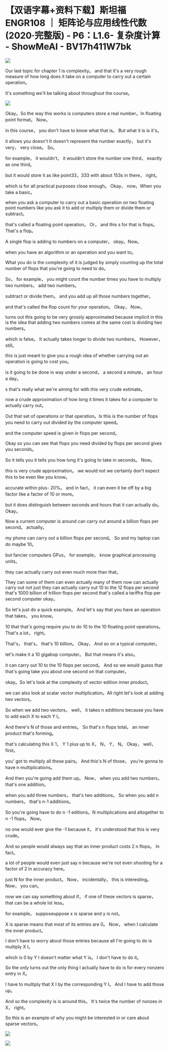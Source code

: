 # 【双语字幕+资料下载】斯坦福ENGR108 ｜ 矩阵论与应用线性代数(2020·完整版) - P6：L1.6- 复杂度计算 - ShowMeAI - BV17h411W7bk

![](img/c4738ebf9b4d92b36d4e9774a25637ce_0.png)

Our last topic for chapter 1 is complexity。 and that it's a very rough measure of how long does it take on a computer to carry out a certain operation。

 It's something we'll be talking about throughout the course。



![](img/c4738ebf9b4d92b36d4e9774a25637ce_2.png)

Okay。So the way this works is computers store a real number。In floating point format。 Now。

 in this course， you don't have to know what that is。 But what it is is it's。

 it allows you doesn't It doesn't represent the number exactly， but it's very， very close。 So。

 for example， it wouldn't， it wouldn't store the number one third， exactly as one third。

 but it would store it as like  point33，333 with about 153s in there， right。

 which is for all practical purposes close enough。 Okay， now。When you take a basic。

 when you ask a computer to carry out a basic operation on two floating point numbers like you ask it to add or multiply them or divide them or subtract。

 that's called a floating point operation。 Or， and this s for that is flops。 That's a flop。

 A single flop is adding to numbers on a computer， okay。Now。

 when you have an algorithm or an operation and you want to。

What you do is the complexity of it is judged by simply counting up the total number of flops that you're going to need to do。

 So， for example， you might count the number times you have to multiply two numbers， add two numbers。

 subtract or divide them。 and you add up all those numbers together。

 and that's called the flop count for your operation。 Okay， Now。

 turns out this going to be very grossly approximated because implicit in this is the idea that adding two numbers comes at the same cost is dividing two numbers。

 which is false。 It actually takes longer to divide two numbers。 However， still。

 this is just meant to give you a rough idea of whether carrying out an operation is going to cost you。

 is it going to be done in way under a second， a second a minute， an hour a day。

s that's really what we're aiming for with this very crude estimate。

 now a crude approximation of how long it times it takes for a computer to actually carry out。

Out that set of operations or that operation。Is this is the number of flops you need to carry out divided by the computer speed。

 and the computer speed is given in flops per second。

 Okay so you can see that flops you need divided by flops per second gives you seconds。

 So it tells you it tells you how long it's going to take in seconds。 Now。

 this is very crude approximation。 we would not we certainly don't expect this to be even like you know。

 accurate within plus- 20%。 and in fact， it can even it be off by a big factor like a factor of 10 or more。

 but it does distinguish between seconds and hours that it can actually do。 Okay。

 Now a current computer is around can carry out around a billion flops per second。 actually。

 my phone can carry out a billion flops per second。 So and my laptop can do maybe 10。

 but fancier computers GPus， for example， know graphical processing units。

 they can actually carry out even much more than that。

They can some of them can even actually many of them now can actually carry out not just they can actually carry out 10 to the 12 flops per second that's 1000 billion of trillion flops per second that's called a tariffra flop per second computer okay。

So let's just do a quick example。 And let's say that you have an operation that takes， you know。

 10 that that's going require you to do 10 to the 10 floating point operations。 That's a lot， right。

 That's， that's， that's 10 billion。 Okay， And so on a typical computer。

 let's make it a 10 gigabop computer。 But that means it's also。

 it can carry out 10 to the 10 flops per second。 And so we would guess that that's going take you about one second on that computer。

 okay。So let's look at the complexity of vector edition inner product。

 we can also look at scalar vector multiplication。All right let's look at adding two vectors。

 So when we add two vectors， well， it takes n additions because you have to add each X to each Y I。

And there's N of those and entries。 So that's n flops total。 an inner product that's forming。

 that's calculating this X 1， Y 1 plus up  to X， N， Y， N。 Okay， well， first。

 you' got to multiply all these pairs。 And this's N of those， you're gonna to have n multiplications。

 And then you're going add them up。 Now， when you add two numbers， that's one addition。

 when you add three numbers， that's two additions。 So when you add n numbers， that's n-1 additions。

 So you're going have to do n -1 editions。N multiplications and altogether to n -1 flops。 Now。

 no one would ever give the -1 because it， it's understood that this is very crude。

 And so people would always say that an inner product costs 2 n flops。 In fact。

 a lot of people would even just say n because we're not even shooting for a factor of 2 in accuracy here。

 just N for the inner product。 Now， incidentally， this is interesting。 Now， you can。

 now we can say something about if， if one of these vectors is sparse， that can be a whole lot less。

 for example， supposeuppose x is sparse and y is not。

X is sparse means that most of its entries are 0。 Now， when I calculate the inner product。

 I don't have to worry about those entries because all I'm going to do is multiply X I。

 which is 0 by Y I doesn't matter what Y is。 I don't have to do it。

 So the only turns out the only thing I actually have to do is for every nonzero entry in X。

 I have to multiply that X I by the corresponding Y I。 And I have to add those up。

 And so the complexity is is around this。 It's twice the number of nonzes in X， right。

 So this is an example of why you might be interested in or care about sparse vectors。



![](img/c4738ebf9b4d92b36d4e9774a25637ce_4.png)

![](img/c4738ebf9b4d92b36d4e9774a25637ce_5.png)